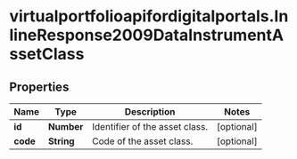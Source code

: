 # virtualportfolioapifordigitalportals.InlineResponse2009DataInstrumentAssetClass

## Properties

Name | Type | Description | Notes
------------ | ------------- | ------------- | -------------
**id** | **Number** | Identifier of the asset class. | [optional] 
**code** | **String** | Code of the asset class. | [optional] 



